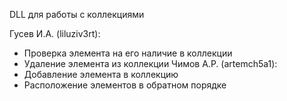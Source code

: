 DLL для работы с коллекциями

Гусев И.А. (liluziv3rt):
  - Проверка элемента на его наличие в коллекции
  - Удаление элемента из коллекции
Чимов А.Р. (artemch5a1):
  - Добавление элемента в коллекцию
  - Расположение элементов в обратном порядке 

